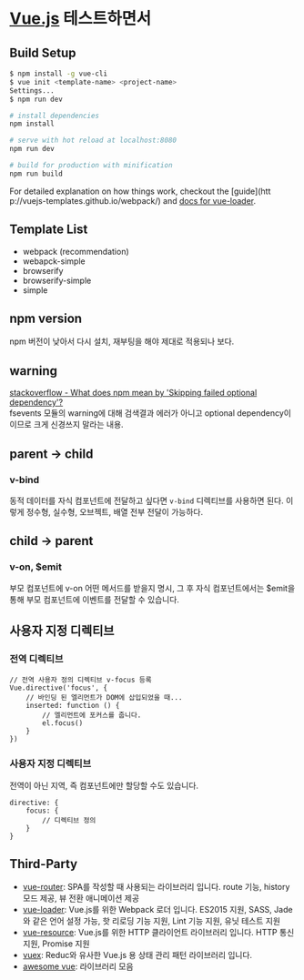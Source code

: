 # [Vue.js](https://kr.vuejs.org) 테스트하면서

## Build Setup

``` bash
$ npm install -g vue-cli
$ vue init <template-name> <project-name>
Settings...
$ npm run dev
```

``` bash
# install dependencies
npm install

# serve with hot reload at localhost:8080
npm run dev

# build for production with minification
npm run build
```

For detailed explanation on how things work, checkout the [guide](htt
p://vuejs-templates.github.io/webpack/) and [docs for vue-loader](http://vuejs.github.io/vue-loader).

## Template List

- webpack (recommendation)
- webapck-simple
- browserify
- browserify-simple
- simple

## npm version
npm 버전이 낮아서 다시 설치, 재부팅을 해야 제대로 적용되나 보다.

## warning
[stackoverflow - What does npm mean by 'Skipping failed optional dependency'?](http://stackoverflow.com/questions/35644708/what-does-npm-mean-by-skipping-failed-optional-dependency)  
fsevents 모듈의 warning에 대해 검색결과 에러가 아니고 optional dependency이 이므로
크게 신경쓰지 말라는 내용.

## parent -> child

### v-bind
동적 데이터를 자식 컴포넌트에 전달하고 싶다면 `v-bind` 디렉티브를 사용하면 된다. 이렇게 정수형, 실수형, 오브젝트, 배열 전부 전달이 가능하다.

## child -> parent

### v-on, $emit
부모 컴포넌트에 v-on 어떤 메서드를 받을지 명시,
그 후 자식 컴포넌트에서는 $emit을 통해 부모 컴포넌트에 이벤트를 전달할 수 있습니다.

## 사용자 지정 디렉티브

### 전역 디렉티브

```
// 전역 사용자 정의 디렉티브 v-focus 등록
Vue.directive('focus', {
    // 바인딩 된 엘리먼트가 DOM에 삽입되었을 때...
    inserted: function () {
        // 엘리먼트에 포커스를 줍니다.
        el.focus()
    }
})
```

### 사용자 지정 디렉티브
전역이 아닌 지역, 즉 컴포넌트에만 할당할 수도 있습니다.

```
directive: {
    focus: {
        // 디렉티브 정의
    }
}
```

## Third-Party

- [vue-router](https://router.vuejs.org): SPA를 작성할 때 사용되는 라이브러리 입니다. route 기능, history 모드 제공, 뷰 전환 애니메이션 제공
- [vue-loader](https://vue-loader.vuejs.org): Vue.js를 위한 Webpack 로더 입니다. ES2015 지원, SASS, Jade와 같은 언어 설정 가능, 핫 리로딩 기능 지원, Lint 기능 지원, 유닛 테스트 지원
- [vue-resource](https://github.com/pagekit/vue-resource): Vue.js를 위한 HTTP 클라이언트 라이브러리 입니다. HTTP 통신 지원, Promise 지원
- [vuex](https://vuex.vuejs.org): Reduc와 유사한 Vue.js 용 상태 관리 패턴 라이브러리 입니다.
- [awesome vue](https://github.com/vuejs/awesome-vue): 라이브러리 모음
